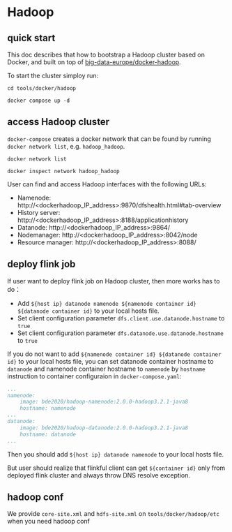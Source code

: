 # Hadoop

## quick start

This doc describes that how to bootstrap a Hadoop cluster based on Docker, and built on top of [big-data-europe/docker-hadoop](https://github.com/big-data-europe/docker-hadoop).

To start the cluster simploy run:

```shell
cd tools/docker/hadoop

docker compose up -d
```

## access Hadoop cluster

`docker-compose` creates a docker network that can be found by running `docker network list`, e.g. `hadoop_hadoop`.

```shell
docker network list

docker inspect network hadoop_hadoop
```

User can find and access Hadoop interfaces with the following URLs:

- Namenode: http://<dockerhadoop_IP_address>:9870/dfshealth.html#tab-overview
- History server: http://<dockerhadoop_IP_address>:8188/applicationhistory
- Datanode: http://<dockerhadoop_IP_address>:9864/
- Nodemanager: http://<dockerhadoop_IP_address>:8042/node
- Resource manager: http://<dockerhadoop_IP_address>:8088/

## deploy flink job

If user want to deploy flink job on Hadoop cluster, then more works has to do：

* Add `${host ip} datanode namenode ${namenode container id} ${datanode container id}` to your local hosts file.
* Set client configuration parameter `dfs.client.use.datanode.hostname` to `true`
* Set client configuration parameter `dfs.datanode.use.datanode.hostname` to `true`

If you do not want to add `${namenode container id} ${datanode container id}` to your local hosts file, you can set datanode container hostname to `datanode` and namenode container hostname to `namenode` by `hostname` instruction to container configuraion in `docker-compose.yaml`:

```yaml
...
namenode:
    image: bde2020/hadoop-namenode:2.0.0-hadoop3.2.1-java8
    hostname: namenode
...
datanode:
    image: bde2020/hadoop-datanode:2.0.0-hadoop3.2.1-java8
    hostname: datanode
...
```

Then you should add  `${host ip} datanode namenode` to your local hosts file.

But user should realize that flinkful client can get `${container id}` only from deployed flink cluster and always throw DNS resolve exception.

## hadoop conf

We provide `core-site.xml` and `hdfs-site.xml` on `tools/docker/hadoop/etc` when you need hadoop conf